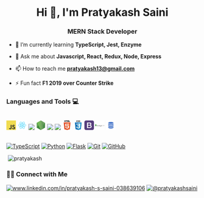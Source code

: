 <h1 align="center">Hi 👋, I'm Pratyakash Saini</h1>
<h3 align="center">MERN Stack Developer</h3>

- 🌱 I’m currently learning **TypeScript, Jest, Enzyme**

- 💬 Ask me about **Javascript, React, Redux, Node, Express**

- 📫 How to reach me **pratyakash13@gmail.com**

- ⚡ Fun fact **F1 2019 over Counter Strike**

### Languages and Tools :computer:

<br/>
<code><img height="25" src="https://raw.githubusercontent.com/github/explore/80688e429a7d4ef2fca1e82350fe8e3517d3494d/topics/javascript/javascript.png"></code>
<code><img height="25" src="https://raw.githubusercontent.com/github/explore/80688e429a7d4ef2fca1e82350fe8e3517d3494d/topics/react/react.png"></code>
<code><img height="25" src="https://devicons.github.io/devicon/devicon.git/icons/redux/redux-original.svg"></code>
<code><img height="25" src="https://raw.githubusercontent.com/github/explore/80688e429a7d4ef2fca1e82350fe8e3517d3494d/topics/nodejs/nodejs.png"></code>
<code><img height="25" src="https://devicons.github.io/devicon/devicon.git/icons/express/express-original-wordmark.svg"></code>
<code><img height="25" src="https://devicons.github.io/devicon/devicon.git/icons/sass/sass-original.svg"></code>
<code><img height="25" src="https://raw.githubusercontent.com/github/explore/80688e429a7d4ef2fca1e82350fe8e3517d3494d/topics/html/html.png"></code>
<code><img height="25" src="https://raw.githubusercontent.com/github/explore/80688e429a7d4ef2fca1e82350fe8e3517d3494d/topics/css/css.png"></code>
<code><img height="25" src="https://raw.githubusercontent.com/github/explore/80688e429a7d4ef2fca1e82350fe8e3517d3494d/topics/bootstrap/bootstrap.png"></code>
<code><img height="25" src="https://raw.githubusercontent.com/github/explore/80688e429a7d4ef2fca1e82350fe8e3517d3494d/topics/mongodb/mongodb.png"></code>
<code><img height="25" src="https://raw.githubusercontent.com/github/explore/80688e429a7d4ef2fca1e82350fe8e3517d3494d/topics/sql/sql.png"></code><br/>
<br/>

[![TypeScript](https://img.shields.io/badge/-TypeScript-007ACC?style=flat&logo=typescript&link=https://github.com/pratyakash)](https://github.com/pratyakash)
[![Python](https://img.shields.io/badge/-Python-black?style=flat&logo=python&link=https://github.com/pratyakash)](https://github.com/pratyakash)
[![Flask](https://img.shields.io/badge/-Flask-007ACC?style=flat&logo=flask&link=https://github.com/pratyakash)](https://github.com/pratyakash)
[![Git](https://img.shields.io/badge/-Git-black?style=flat&logo=git&link=https://github.com/pratyakash)](https://github.com/pratyakash) 
[![GitHub](https://img.shields.io/badge/-GitHub-007ACC?style=flat&logo=github&link=https://github.com/pratyakash)](https://github.com/pratyakash)

<p>&nbsp;<img align="center" src="https://github-readme-stats.vercel.app/api?username=pratyakash&show_icons=true" alt="pratyakash" /></p>

<h3> 🤝🏻 Connect with Me </h3>
<p>
<a href="https://linkedin.com/in/www.linkedin.com/in/pratyakash-s-saini-038639106" target="blank"><img align="center" src="https://cdn.jsdelivr.net/npm/simple-icons@3.0.1/icons/linkedin.svg" alt="www.linkedin.com/in/pratyakash-s-saini-038639106" height="30" width="30" /></a>
 <a href="https://medium.com/@pratyakashsaini" target="blank"><img align="center" src="https://cdn.jsdelivr.net/npm/simple-icons@3.0.1/icons/medium.svg" alt="@pratyakashsaini" height="30" width="30" /></a>
</p>
